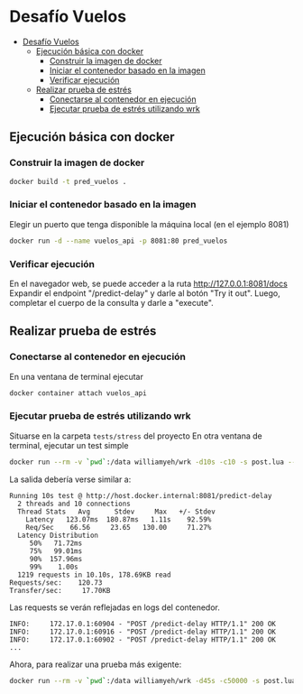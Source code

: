 # Desafío Vuelos
- [Desafío Vuelos](#desafío-vuelos)
	- [Ejecución básica con docker](#ejecución-básica-con-docker)
		- [Construir la imagen de docker](#construir-la-imagen-de-docker)
		- [Iniciar el contenedor basado en la imagen](#iniciar-el-contenedor-basado-en-la-imagen)
		- [Verificar ejecución](#verificar-ejecución)
	- [Realizar prueba de estrés](#realizar-prueba-de-estrés)
		- [Conectarse al contenedor en ejecución](#conectarse-al-contenedor-en-ejecución)
		- [Ejecutar prueba de estrés utilizando wrk](#ejecutar-prueba-de-estrés-utilizando-wrk)


## Ejecución básica con docker
### Construir la imagen de docker

```sh
docker build -t pred_vuelos .
```

### Iniciar el contenedor basado en la imagen
Elegir un puerto que tenga disponible la máquina local (en el ejemplo 8081)
```sh
docker run -d --name vuelos_api -p 8081:80 pred_vuelos
```

### Verificar ejecución
En el navegador web, se puede acceder a la ruta http://127.0.0.1:8081/docs
Expandir el endpoint "/predict-delay" y darle al botón "Try it out". Luego, completar el cuerpo de la consulta y darle a "execute".


## Realizar prueba de estrés
### Conectarse al contenedor en ejecución
En una ventana de terminal ejecutar

```sh
docker container attach vuelos_api
```

### Ejecutar prueba de estrés utilizando wrk
Situarse en la carpeta `tests/stress` del proyecto
En otra ventana de terminal, ejecutar un test simple
```sh
docker run --rm -v `pwd`:/data williamyeh/wrk -d10s -c10 -s post.lua --latency http://host.docker.internal:8081/predict-delay
```

La salida debería verse similar a:

```
Running 10s test @ http://host.docker.internal:8081/predict-delay
  2 threads and 10 connections
  Thread Stats   Avg      Stdev     Max   +/- Stdev
    Latency   123.07ms  180.87ms   1.11s    92.59%
    Req/Sec    66.56     23.65   130.00     71.27%
  Latency Distribution
     50%   71.72ms
     75%   99.01ms
     90%  157.96ms
     99%    1.00s 
  1219 requests in 10.10s, 178.69KB read
Requests/sec:    120.73
Transfer/sec:     17.70KB
```

Las requests se verán reflejadas en logs del contenedor.
```
INFO:     172.17.0.1:60904 - "POST /predict-delay HTTP/1.1" 200 OK
INFO:     172.17.0.1:60916 - "POST /predict-delay HTTP/1.1" 200 OK
INFO:     172.17.0.1:60902 - "POST /predict-delay HTTP/1.1" 200 OK
...
```

Ahora, para realizar una prueba más exigente:

```sh
docker run --rm -v `pwd`:/data williamyeh/wrk -d45s -c50000 -s post.lua --latency http://host.docker.internal:8081/predict-delay
```

<!---
TODO: incluir salida de wrk
-->




